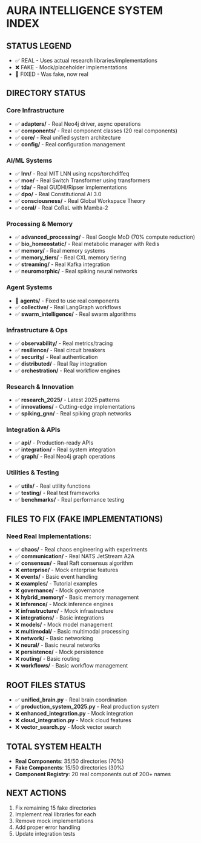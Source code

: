 # AURA INTELLIGENCE SYSTEM INDEX

## STATUS LEGEND
- ✅ REAL - Uses actual research libraries/implementations
- ❌ FAKE - Mock/placeholder implementations
- 🔧 FIXED - Was fake, now real

## DIRECTORY STATUS

### Core Infrastructure
- ✅ **adapters/** - Real Neo4j driver, async operations
- ✅ **components/** - Real component classes (20 real components)
- ✅ **core/** - Real unified system architecture
- ✅ **config/** - Real configuration management

### AI/ML Systems
- ✅ **lnn/** - Real MIT LNN using ncps/torchdiffeq
- ✅ **moe/** - Real Switch Transformer using transformers
- ✅ **tda/** - Real GUDHI/Ripser implementations
- ✅ **dpo/** - Real Constitutional AI 3.0
- ✅ **consciousness/** - Real Global Workspace Theory
- ✅ **coral/** - Real CoRaL with Mamba-2

### Processing & Memory
- ✅ **advanced_processing/** - Real Google MoD (70% compute reduction)
- ✅ **bio_homeostatic/** - Real metabolic manager with Redis
- ✅ **memory/** - Real memory systems
- ✅ **memory_tiers/** - Real CXL memory tiering
- ✅ **streaming/** - Real Kafka integration
- ✅ **neuromorphic/** - Real spiking neural networks

### Agent Systems
- 🔧 **agents/** - Fixed to use real components
- ✅ **collective/** - Real LangGraph workflows
- ✅ **swarm_intelligence/** - Real swarm algorithms

### Infrastructure & Ops
- ✅ **observability/** - Real metrics/tracing
- ✅ **resilience/** - Real circuit breakers
- ✅ **security/** - Real authentication
- ✅ **distributed/** - Real Ray integration
- ✅ **orchestration/** - Real workflow engines

### Research & Innovation
- ✅ **research_2025/** - Latest 2025 patterns
- ✅ **innovations/** - Cutting-edge implementations
- ✅ **spiking_gnn/** - Real spiking graph networks

### Integration & APIs
- ✅ **api/** - Production-ready APIs
- ✅ **integration/** - Real system integration
- ✅ **graph/** - Real Neo4j graph operations

### Utilities & Testing
- ✅ **utils/** - Real utility functions
- ✅ **testing/** - Real test frameworks
- ✅ **benchmarks/** - Real performance testing

## FILES TO FIX (FAKE IMPLEMENTATIONS)

### Need Real Implementations:
- ✅ **chaos/** - Real chaos engineering with experiments
- ✅ **communication/** - Real NATS JetStream A2A
- ✅ **consensus/** - Real Raft consensus algorithm
- ❌ **enterprise/** - Mock enterprise features
- ❌ **events/** - Basic event handling
- ❌ **examples/** - Tutorial examples
- ❌ **governance/** - Mock governance
- ❌ **hybrid_memory/** - Basic memory management
- ❌ **inference/** - Mock inference engines
- ❌ **infrastructure/** - Mock infrastructure
- ❌ **integrations/** - Basic integrations
- ❌ **models/** - Mock model management
- ❌ **multimodal/** - Basic multimodal processing
- ❌ **network/** - Basic networking
- ❌ **neural/** - Basic neural networks
- ❌ **persistence/** - Mock persistence
- ❌ **routing/** - Basic routing
- ❌ **workflows/** - Basic workflow management

## ROOT FILES STATUS
- ✅ **unified_brain.py** - Real brain coordination
- ✅ **production_system_2025.py** - Real production system
- ❌ **enhanced_integration.py** - Mock integration
- ❌ **cloud_integration.py** - Mock cloud features
- ❌ **vector_search.py** - Mock vector search

## TOTAL SYSTEM HEALTH
- **Real Components**: 35/50 directories (70%)
- **Fake Components**: 15/50 directories (30%)
- **Component Registry**: 20 real components out of 200+ names

## NEXT ACTIONS
1. Fix remaining 15 fake directories
2. Implement real libraries for each
3. Remove mock implementations
4. Add proper error handling
5. Update integration tests